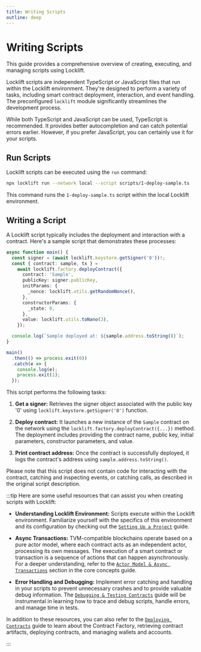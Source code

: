 ```yaml
---
title: Writing Scripts
outline: deep
---
```


# Writing Scripts

This guide provides a comprehensive overview of creating, executing, and managing scripts using Locklift.

Locklift scripts are independent TypeScript or JavaScript files that run within the Locklift environment. They're designed to perform a variety of tasks, including smart contract deployment, interaction, and event handling. The preconfigured `locklift` module significantly streamlines the development process.

While both TypeScript and JavaScript can be used, TypeScript is recommended. It provides better autocompletion and can catch potential errors earlier. However, if you prefer JavaScript, you can certainly use it for your scripts.

## Run Scripts

Locklift scripts can be executed using the `run` command:

```bash
npx locklift run --network local --script scripts/1-deploy-sample.ts
```

This command runs the `1-deploy-sample.ts` script within the local Locklift environment.

## Writing a Script

A Locklift script typically includes the deployment and interaction with a contract. Here's a sample script that demonstrates these processes:

```typescript
async function main() {
  const signer = (await locklift.keystore.getSigner('0'))!;
  const { contract: sample, tx } =
    await locklift.factory.deployContract({
      contract: 'Sample',
      publicKey: signer.publicKey,
      initParams: {
        _nonce: locklift.utils.getRandomNonce(),
      },
      constructorParams: {
        _state: 0,
      },
      value: locklift.utils.toNano(3),
    });

  console.log(`Sample deployed at: ${sample.address.toString()}`);
}

main()
  .then(() => process.exit(0))
  .catch(e => {
    console.log(e);
    process.exit(1);
  });
```

This script performs the following tasks:

1. **Get a signer:** Retrieves the signer object associated with the public key '0' using `locklift.keystore.getSigner('0')` function.

2. **Deploy contract:** It launches a new instance of the `Sample` contract on the network using the `locklift.factory.deployContract({...})` method. The deployment includes providing the contract name, public key, initial parameters, constructor parameters, and value.

3. **Print contract address:** Once the contract is successfully deployed, it logs the contract's address using `sample.address.toString()`.

Please note that this script does not contain code for interacting with the contract, catching and inspecting events, or catching calls, as described in the original script description.

:::tip
Here are some useful resources that can assist you when creating scripts with Locklift:

- **Understanding Locklift Environment:** Scripts execute within the Locklift environment. Familiarize yourself with the specifics of this environment and its configuration by checking out the [`Setting Up a Project`](./setting-up-a-project.md) guide.

- **Async Transactions:** TVM-compatible blockchains operate based on a pure actor model, where each contract acts as an independent actor, processing its own messages. The execution of a smart contract or transaction is a sequence of actions that can happen asynchronously. For a deeper understanding, refer to the [`Actor Model & Async Transactions`](./../concepts/transaction-finalization.md#actor-model--async-transactions) section in the core concepts guide.
- **Error Handling and Debugging:** Implement error catching and handling in your scripts to prevent unnecessary crashes and to provide valuable debug information. The [`Debugging & Testing Contracts`](./debug-test-contracts.md) guide will be instrumental in learning how to trace and debug scripts, handle errors, and manage time in tests.

In addition to these resources, you can also refer to the [`Deploying Contracts`](./deploying-contracts.md) guide to learn about the Contract Factory, retrieving contract artifacts, deploying contracts, and managing wallets and accounts.

:::
